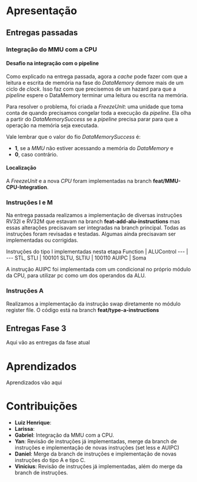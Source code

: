 # Apresentação

## Entregas passadas

### Integração do MMU com a CPU

#### Desafio na integração com o pipeline

Como explicado na entrega passada, agora a _cache_ pode fazer com que a leitura e escrita de memória na fase do _DataMemory_ demore mais de um ciclo de _clock_. Isso faz com que precisemos de um hazard para que a _pipeline_ espere o DataMemory terminar uma leitura ou escrita na memória.

Para resolver o problema, foi criada a _FreezeUnit_: uma unidade que toma conta de quando precisamos congelar toda a execução da _pipeline_. Ela olha a partir do _DataMemorySuccess_ se a _pipeline_ precisa parar para que a operação na memória seja executada.

Vale lembrar que o valor do fio _DataMemorySuccess_ é:

- **1**, se a _MMU_ não estiver acessando a memória do _DataMemory_ e
- **0**, caso contrário.

#### Localização

A _FreezeUnit_ e a nova _CPU_ foram implementadas na branch **feat/MMU-CPU-Integration**.

### Instruções I e M

Na entrega passada realizamos a implementação de diversas instruções RV32I e RV32M que estavam na branch **feat-add-alu-instructions** mas essas alterações precisavam ser integradas na branch principal. Todas as instruções foram revisadas e testadas. Algumas ainda precisavam ser implementadas ou corrigidas.

Instruções do tipo I implementadas nesta etapa 
Function | ALUControl
--- | ---
STL, STLI | 100101
SLTU, SLTIU | 100110
AUIPC | Soma

A instrução AUIPC foi implementada com um condicional no próprio módulo da CPU, para utilizar pc como um dos operandos da ALU.

### Instruções A

Realizamos a implementação da instrução swap diretamente no módulo register file. O código está na branch **feat/type-a-instructions** 

## Entregas Fase 3

Aqui vão as entregas da fase atual

# Aprendizados

Aprendizados vão aqui

# Contribuições

- **Luiz Henrique**:
- **Larissa**:
- **Gabriel**: Integração da MMU com a CPU.
- **Yan**: Revisão de instruções já implementadas, merge da branch de instruções e implementação de novas instruções (set less e AUIPC)
- **Daniel**: Merge da branch de instruções e implementação de novas instruções do tipo A e tipo C.
- **Vinícius**: Revisão de instruções já implementadas, além do merge da branch de instruções.
